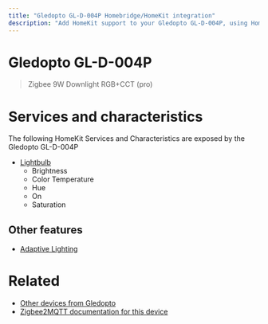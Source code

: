 ```yaml
---
title: "Gledopto GL-D-004P Homebridge/HomeKit integration"
description: "Add HomeKit support to your Gledopto GL-D-004P, using Homebridge, Zigbee2MQTT and homebridge-z2m."
---
```

<!---
This file has been GENERATED using src/docgen/docgen.ts
DO NOT EDIT THIS FILE MANUALLY!
-->
# Gledopto GL-D-004P
> Zigbee 9W Downlight RGB+CCT (pro)


# Services and characteristics
The following HomeKit Services and Characteristics are exposed by
the Gledopto GL-D-004P

* [Lightbulb](../../light.md)
  * Brightness
  * Color Temperature
  * Hue
  * On
  * Saturation

## Other features
* [Adaptive Lighting](../../light.md)

# Related
* [Other devices from Gledopto](../index.md#gledopto)
* [Zigbee2MQTT documentation for this device](https://www.zigbee2mqtt.io/devices/GL-D-004P.html)